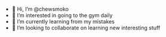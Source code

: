 - 👋 Hi, I’m @chewsmoko
- 👀 I’m interested in going to the gym daily
- 🌱 I’m currently learning from my mistakes
- 💞️ I’m looking to collaborate on learning new interesting stuff

<!---
chewsmoko/chewsmoko is a ✨ special ✨ repository because its `README.md` (this file) appears on your GitHub profile.
You can click the Preview link to take a look at your changes.
--->
